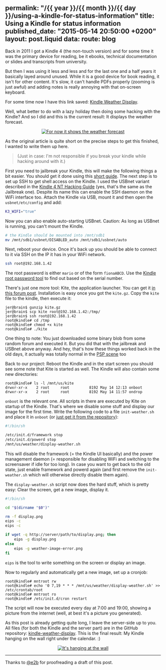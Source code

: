 permalink: "/{{ year }}/{{ month }}/{{ day }}/using-a-kindle-for-status-information"
title: Using a Kindle for status information
published_date: "2015-05-14 20:50:00 +0200"
layout: post.liquid
data:
  route: blog
---
Back in 2011 I got a Kindle 4 (the non-touch version) and for some time it was
the primary device for reading, be it ebooks, technical documentation or slides
and transcripts from university.

But then I was using it less and less and for the last one and a half years it basically layed around unused.
While it is a good device for book reading, it isn't for other content.
It's slow, it can't handle PDFs properly (zooming is just awful) and adding notes is really annoying with that on-screen keyboard.

For some time now I have this link saved: [Kindle Weather Display][weather-display].

Well, what better to do with a lazy holiday then doing some hacking with the Kindle? And so I did and this is the current result: It displays the weather forecast.

<div style="text-align:center">
<a href="http://tmp.fnordig.de/kindle/Photo-2015-05-14-19-27.jpg"><img src="//tmp.fnordig.de/kindle/th-Photo-2015-05-14-19-27.jpg" alt="For now it shows the weather forecast"></a>
</div>


As the original article is quite short on the precise steps to get this finished, I wanted to write them up here.

> (Just in case: I'm not responsible if you break your kindle while hacking around with it.)

First you need to jailbreak your Kindle, this will make the following things a bit easier. You should get it done using this [short guide](http://wiki.mobileread.com/wiki/Kindle4NTHacking#Jailbreak).
The next step is to set up SSH to get shell access on the Kindle.
I used the USBnet variant described in the [Kindle 4 NT Hacking Guide](http://wiki.mobileread.com/wiki/Kindle4NTHacking#SSH) (yes, that's the same as the Jailbreak one).
Despite its name this can enable the SSH daemon on the WiFi interface too.
Attach the Kindle via USB, mount it and then open the `usbnet/etc/config` and add:

~~~bash
K3_WIFI="true"
~~~

Now you can also enable auto-starting USBnet. Caution: As long as USBnet is running, you can't mount the Kindle.


~~~bash
# the Kindle should be mounted into /mnt/sdb1
mv /mnt/sdb1/usbnet/DISABLED_auto /mnt/sdb1/usbnet/auto
~~~

Next, reboot your device. Once it's back up you should be able to connect to it via SSH on the IP it has in your WiFi network.

~~~bash
ssh root@192.168.1.42
~~~

The root password is either `mario` or of the form `fionaABCD`. Use the [Kindle root password tool][kindle-password] to find out based on the serial number.

There's just one more tool: Kite, the application launcher.
You can get it [in this forum post][kite]. Installation is easy once you got the `kite.gz`.
Copy the `kite` file to the kindle, then execute it:

~~~
jer@brain$ gunzip kite.gz
jer@brain$ scp kite root@192.168.1.42:/tmp/
jer@brain$ ssh root@192.168.1.42
root@kindle# cd /tmp
root@kindle# chmod +x kite
root@kindle# ./kite
~~~

One thing to note: You just downloaded some binary blob from some random forum and executed it.
But you did that with the jailbreak and USBnet above anyway.
And hey, that's how these things worked back in the old days, it actually was totally normal in the [PSP scene](http://fnordig.de/2014/12/03/a-story-of-hacking-or-rust-on-the-psp/) too

Back to our project: Reboot the Kindle and in the start screen you should see some note that Kite is started as well.
The Kindle will also contain some new directories:

~~~
root@kindle# ls -l /mnt/us/kite
drwxr-xr-x    2 root     root         8192 May 14 12:13 onboot
drwxr-xr-x    2 root     root         8192 May 14 11:57 ondrop
~~~

`onboot` is the relevant one. All scripts in there are executed by Kite on startup of the Kindle.
That's where we disable some stuff and display our image for the first time.
Write the following code to a file `init-weather.sh` and place it in `onboot` (or [just get it from the repository](https://github.com/badboy/kindle-weather-display/blob/master/kindle/init-weather.sh)):

~~~bash
#!/bin/sh

/etc/init.d/framework stop
/etc/init.d/powerd stop
/mnt/us/weather/display-weather.sh
~~~

This will disable the framework (= the Kindle UI basically) and the power management daemon (= responsible for disabling WiFi and switching to the screensaver if idle for too long).
In case you want to get back to the old state, just enable framework and powerd again (and first remove the `init-weather.sh` which will otherwise directly disable them again).

The `display-weather.sh` script now does the hard stuff, which is pretty easy: Clear the screen, get a new image, display it.

~~~bash
#!/bin/sh

cd "$(dirname "$0")"

rm -f display.png
eips -c
eips -c

if wget -q http://server/path/to/display.png; then
    eips -g display.png
else
    eips -g weather-image-error.png
fi
~~~

`eips` is the tool to write something on the screen or display an image.

Now to regularly and automatically get a new image, set up a cronjob:

~~~
root@kindle# mntroot rw
root@kindle# echo '0 7,19 * * * /mnt/us/weather/display-weather.sh' >> /etc/crontab/root
root@kindle# mntroot ro
root@kindle# /etc/init.d/cron restart
~~~

The script will now be executed every day at 7:00 and 19:00, showing a picture from the internet (well, at best it's a picture you generated).

As this post is already getting quite long, I leave the server-side up to you.
All files (for both the Kindle and the server part) are in the GitHub repository: [kindle-weather-display][repo].
This is the final result: My Kindle hanging on the wall right under the calendar. :)

<div style="text-align:center">
<a href="//tmp.fnordig.de/kindle/th-Photo-2015-05-14-16-44.jpg">
    <img src="//tmp.fnordig.de/kindle/Photo-2015-05-14-16-44.jpg" alt="It's hanging at the wall">
</a>
</div>

[weather-display]: http://mpetroff.net/2012/09/kindle-weather-display/
[kite]: http://www.mobileread.com/forums/showthread.php?t=168270
[repo]: https://github.com/badboy/kindle-weather-display
[kindle-password]: https://www.sven.de/kindle/

---

Thanks to [@e2b](https://twitter.com/e2b) for proofreading a draft of this post.
